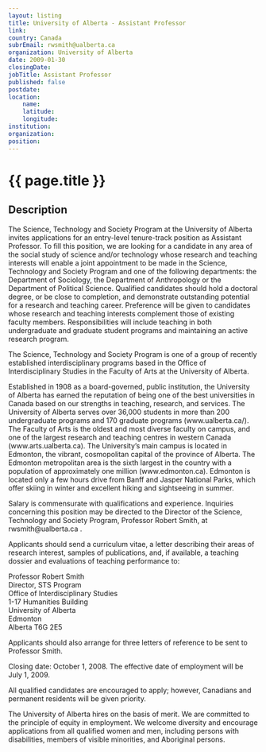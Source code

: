```yaml
---
layout: listing
title: University of Alberta - Assistant Professor
link:
country: Canada
subrEmail: rwsmith@ualberta.ca
organization: University of Alberta 
date: 2009-01-30
closingDate: 
jobTitle: Assistant Professor
published: false
postdate:
location:
	name: 
	latitude: 
	longitude: 
institution: 
organization: 
position: 
--- 
```



# {{ page.title }}

## Description






<p>The Science, Technology and Society Program at the University of
Alberta invites applications for an entry-level tenure-track position
as Assistant Professor. To fill this position, we are looking for a
candidate in any area of the social study of science and/or technology
whose research and teaching interests will enable a joint appointment
to be made in the Science, Technology and Society Program and one of
the following departments: the Department of Sociology, the Department
of Anthropology or the Department of Political Science. Qualified
candidates should hold a doctoral degree, or be close to completion,
and demonstrate outstanding potential for a research and teaching
career. Preference will be given to candidates whose research and
teaching interests complement those of existing faculty members.
Responsibilities will include teaching in both undergraduate and
graduate student programs and maintaining an active research program.</p>


<p>The Science, Technology and Society Program is one of a group of
recently established interdisciplinary programs based in the Office of
Interdisciplinary Studies in the Faculty of Arts at the University of
Alberta.</p>


<p>Established in 1908 as a board-governed, public institution, the
University of Alberta has earned the reputation of being one of the
best universities in Canada based on our strengths in teaching,
research, and services. The University of Alberta serves over 36,000
students in more than 200 undergraduate programs and 170 graduate
programs (www.ualberta.ca/). The Faculty of Arts is the oldest and
most diverse faculty on campus, and one of the largest research and
teaching centres in western Canada (www.arts.ualberta.ca). The
University’s main campus is located in Edmonton, the vibrant,
cosmopolitan capital of the province of Alberta. The Edmonton
metropolitan area is the sixth largest in the country with a
population of approximately one million (www.edmonton.ca). Edmonton is
located only a few hours drive from Banff and Jasper National Parks,
which offer skiing in winter and excellent hiking and sightseeing in
summer.</p>


<p>Salary is commensurate with qualifications and experience. Inquiries
concerning this position may be directed to the Director of the
Science, Technology and Society Program, Professor Robert Smith, at
rwsmith@ualberta.ca .</p>


<p>Applicants should send a curriculum vitae, a letter describing their
areas of research interest, samples of publications, and, if
available, a teaching dossier and evaluations of teaching performance
to:</p>


<p>Professor Robert Smith
<br />Director, STS Program
<br />Office of Interdisciplinary Studies
<br />1-17 Humanities Building
<br />University of Alberta
<br />Edmonton
<br />Alberta  T6G 2E5</p>


<p>Applicants should also arrange for three letters of reference to be
sent to Professor Smith.</p>


<p>Closing date: October 1, 2008. The effective date of employment will
be July 1, 2009.</p>


<p>All qualified candidates are encouraged to apply; however, Canadians
and permanent residents will be given priority.</p>


<p>The University of Alberta hires on the basis of merit.  We are
committed to the principle of equity in employment. We welcome
diversity and encourage applications from all qualified women and men,
including persons with disabilities, members of visible minorities,
and Aboriginal persons. </p>


